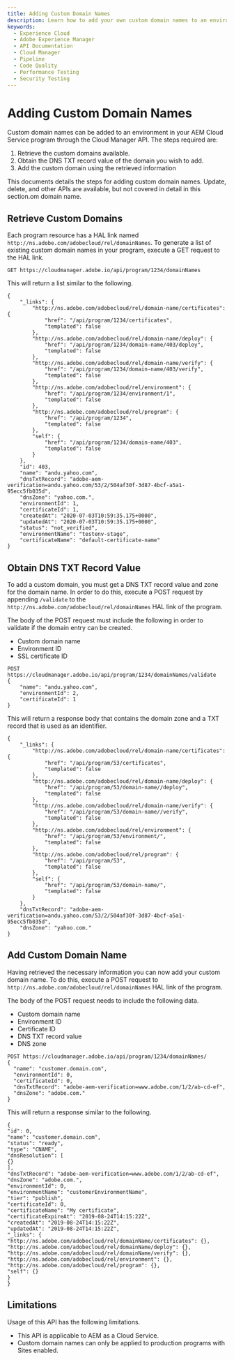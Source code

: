 ```yaml
---
title: Adding Custom Domain Names
description: Learn how to add your own custom domain names to an environment.
keywords:
  - Experience Cloud
  - Adobe Experience Manager
  - API Documentation
  - Cloud Manager
  - Pipeline
  - Code Quality
  - Performance Testing
  - Security Testing
---
```


# Adding Custom Domain Names

Custom domain names can be added to an environment in your AEM Cloud Service program through the Cloud Manager API. The steps required are:

1. Retrieve the custom domains available.
1. Obtain the DNS TXT record value of the domain you wish to add.
1. Add the custom domain using the retrieved information

This documents details the steps for adding custom domain names. Update, delete, and other APIs are available, but not covered in detail in this section.om domain name.

## Retrieve Custom Domains

Each program resource has a HAL link named `http://ns.adobe.com/adobecloud/rel/domainNames`. To generate a list of existing custom domain names in your program, execute a GET request to the HAL link.

```shell
GET https://cloudmanager.adobe.io/api/program/1234/domainNames
```

This will return a list similar to the following.

```text
{
    "_links": {
        "http://ns.adobe.com/adobecloud/rel/domain-name/certificates": {
            "href": "/api/program/1234/certificates",
            "templated": false
        },
        "http://ns.adobe.com/adobecloud/rel/domain-name/deploy": {
            "href": "/api/program/1234/domain-name/403/deploy",
            "templated": false
        },
        "http://ns.adobe.com/adobecloud/rel/domain-name/verify": {
            "href": "/api/program/1234/domain-name/403/verify",
            "templated": false
        },
        "http://ns.adobe.com/adobecloud/rel/environment": {
            "href": "/api/program/1234/environment/1",
            "templated": false
        },
        "http://ns.adobe.com/adobecloud/rel/program": {
            "href": "/api/program/1234",
            "templated": false
        },
        "self": {
            "href": "/api/program/1234/domain-name/403",
            "templated": false
        }
    },
    "id": 403,
    "name": "andu.yahoo.com",
    "dnsTxtRecord": "adobe-aem-verification=andu.yahoo.com/53/2/504af30f-3d87-4bcf-a5a1-95ecc5fb035d",
    "dnsZone": "yahoo.com.",
    "environmentId": 1,
    "certificateId": 1,
    "createdAt": "2020-07-03T10:59:35.175+0000",
    "updatedAt": "2020-07-03T10:59:35.175+0000",
    "status": "not_verified",
    "environmentName": "testenv-stage",
    "certificateName": "default-certificate-name"
}
```

## Obtain DNS TXT Record Value

To add a custom domain, you must get a DNS TXT record value and zone for the domain name. In order to do this, execute a POST request by appending `/validate` to the `http://ns.adobe.com/adobecloud/rel/domainNames` HAL link of the program.

The body of the POST request must include the following in order to validate if the domain entry can be created.

* Custom domain name 
* Environment ID
* SSL certificate ID

```shell
POST https://cloudmanager.adobe.io/api/program/1234/domainNames/validate
{
    "name": "andu.yahoo.com",
    "environmentId": 2,
    "certificateId": 1
}
```

This will return a response body that contains the domain zone and a TXT record that is used as an identifier.

```text
{
    "_links": {
        "http://ns.adobe.com/adobecloud/rel/domain-name/certificates": {
            "href": "/api/program/53/certificates",
            "templated": false
        },
        "http://ns.adobe.com/adobecloud/rel/domain-name/deploy": {
            "href": "/api/program/53/domain-name//deploy",
            "templated": false
        },
        "http://ns.adobe.com/adobecloud/rel/domain-name/verify": {
            "href": "/api/program/53/domain-name//verify",
            "templated": false
        },
        "http://ns.adobe.com/adobecloud/rel/environment": {
            "href": "/api/program/53/environment/",
            "templated": false
        },
        "http://ns.adobe.com/adobecloud/rel/program": {
            "href": "/api/program/53",
            "templated": false
        },
        "self": {
            "href": "/api/program/53/domain-name/",
            "templated": false
        }
    },
    "dnsTxtRecord": "adobe-aem-verification=andu.yahoo.com/53/2/504af30f-3d87-4bcf-a5a1-95ecc5fb035d",
    "dnsZone": "yahoo.com."
}
```

## Add Custom Domain Name

Having retrieved the necessary information you can now add your custom domain name. To do this, execute a POST request to `http://ns.adobe.com/adobecloud/rel/domainNames` HAL link of the program. 

The body of the POST request needs to include the following data.

* Custom domain name
* Environment ID
* Certificate ID
* DNS TXT record value
* DNS zone

```shell
POST https://cloudmanager.adobe.io/api/program/1234/domainNames/
{
  "name": "customer.domain.com",
  "environmentId": 0,
  "certificateId": 0,
  "dnsTxtRecord": "adobe-aem-verification=www.adobe.com/1/2/ab-cd-ef",
  "dnsZone": "adobe.com."
}
```

This will return a response similar to the following.

```text
{
"id": 0,
"name": "customer.domain.com",
"status": "ready",
"type": "CNAME",
"dnsResolution": [
{}
],
"dnsTxtRecord": "adobe-aem-verification=www.adobe.com/1/2/ab-cd-ef",
"dnsZone": "adobe.com.",
"environmentId": 0,
"environmentName": "customerEnvironmentName",
"tier": "publish",
"certificateId": 0,
"certificateName": "My certificate",
"certificateExpireAt": "2019-08-24T14:15:22Z",
"createdAt": "2019-08-24T14:15:22Z",
"updatedAt": "2019-08-24T14:15:22Z",
"_links": {
"http://ns.adobe.com/adobecloud/rel/domainName/certificates": {},
"http://ns.adobe.com/adobecloud/rel/domainName/deploy": {},
"http://ns.adobe.com/adobecloud/rel/domainName/verify": {},
"http://ns.adobe.com/adobecloud/rel/environment": {},
"http://ns.adobe.com/adobecloud/rel/program": {},
"self": {}
}
}
```

## Limitations

Usage of this API has the following limitations.

* This API is applicable to AEM as a Cloud Service. 
* Custom domain names can only be applied to production programs with Sites enabled.
